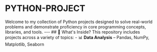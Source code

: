 # PYTHON-PROJECT

Welcome to my collection of Python projects designed to solve real-world problems and demonstrate proficiency in core programming concepts, libraries, and tools.  ---  ## 🚀 What's Inside?  This repository includes projects across a variety of topics:  - 📊 **Data Analysis** – Pandas, NumPy, Matplotlib, Seaborn
